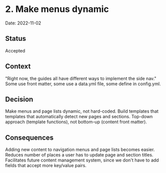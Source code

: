 # 2. Make menus dynamic

Date: 2022-11-02

## Status

Accepted

## Context

"Right now, the guides all have different ways to implement the side nav." Some use front matter, some use a data.yml file, some define in config.yml.

## Decision

Make menus and page lists dynamic, not hard-coded. Build templates that templates that automatically detect new pages and sections. Top-down approach (template functions), not bottom-up (content front matter).

## Consequences

Adding new content to navigation menus and page lists becomes easier. Reduces number of places a user has to update page and section titles. Facilitates future content management system, since we don't have to add fields that accept more key/value pairs.
